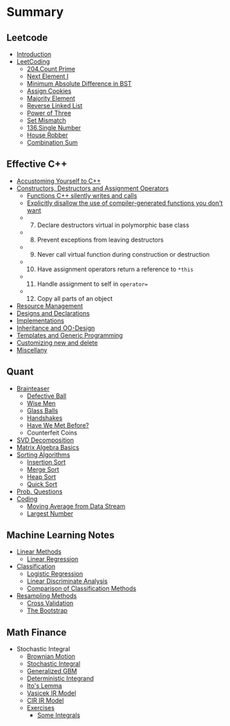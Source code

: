 # Summary

## Leetcode

* [Introduction](README.md)
* [LeetCoding](chapter1.md)
  * [204.Count Prime](chapter1/count-prime.md)
  * [Next Element I](chapter1/next-element-i.md)
  * [Minimum Absolute Difference in BST](chapter1/minimum-absolute-difference-in-bst.md)
  * [Assign Cookies](chapter1/assign-cookies.md)
  * [Majority Element](chapter1/majority-element.md)
  * [Reverse Linked List](chapter1/reverse-linked-list.md)
  * [Power of Three](chapter1/power-of-three.md)
  * [Set Mismatch](chapter1/set-mismatch.md)
  * [136.Single Number](chapter1/single-number.md)
  * [House Robber](chapter1/house-robber.md)
  * [Combination Sum](chapter1/combination-sum.md)

## Effective C++

* [Accustoming Yourself to C++](effective-c++/accustoming-yourself-to-c++.md)
* [Constructors, Destructors and Assignment Operators](effective-c++/constructors-destructors-and-assignment-operators.md)
  * [Functions C++ silently writes and calls](effective-c++/constructors-destructors-and-assignment-operators/functions-c++-silently-writes-and-calls.md)
  * [Explicitly disallow the use of compiler-generated functions you don't want](effective-c++/constructors-destructors-and-assignment-operators/explicitly-disallow-the-use-of-compiler-generated-functions-you-dont-want.md)
  * 7. Declare destructors virtual in polymorphic base class
  * 8. Prevent exceptions from leaving destructors
  * 9. Never call virtual function during construction or destruction
  * 10. Have assignment operators return a reference to `*this`
  * 11. Handle assignment to self in `operator=`
  * 12. Copy all parts of an object
* [Resource Management](effective-c++/resource-management.md)
* [Designs and Declarations](effective-c++/designs-and-declarations.md)
* [Implementations](effective-c++/implementations.md)
* [Inheritance and OO-Design](effective-c++/inheritance-and-oo-design.md)
* [Templates and Generic Programming](effective-c++/templates-and-generic-programming.md)
* [Customizing  new and delete](effective-c++/customizing-new-and-delete.md)
* [Miscellany](effective-c++/miscellany.md)

## Quant

* [Brainteaser](chapter2/brainteaser.md)
  * [Defective Ball](chapter2/brainteaser/defective-ball.md)
  * [Wise Men](chapter2/brainteaser/wise-men.md)
  * [Glass Balls](chapter2/brainteaser/glass-balls.md)
  * [Handshakes](chapter2/brainteaser/handshakes.md)
  * [Have We Met Before?](chapter2/brainteaser/have-we-met-before.md)
  * Counterfeit Coins
* [SVD Decomposition](chapter2/svd-decomposition.md)
* [Matrix Algebra Basics](chapter2/matrix-algebra-basics.md)
* [Sorting Algorithms ](chapter2/sorting.md)
  * [Insertion Sort](chapter2/sorting/insertion-sort.md)
  * [Merge Sort](chapter2/sorting/merge-sort.md)
  * [Heap Sort](chapter2/sorting/heap-sort.md)
  * [Quick Sort](chapter2/sorting/quick-sort.md)
* [Prob. Questions](chapter2/prob-questions.md)
* [Coding](chapter2/coding.md)
  * [Moving Average from Data Stream](chapter2/coding/moving-average-from-data-stream.md)
  * [Largest Number](chapter2/coding/largest-number.md)

## Machine Learning Notes

* [Linear Methods](chapter3/linear-methods.md)
  * [Linear Regression](chapter3/linear-methods/linear-regression.md)
* [Classification](chapter3/classification.md)
  * [Logistic Regression](chapter3/classification/logistic-regression.md)
  * [Linear Discriminate Analysis](chapter3/classification/linear-discriminate-analysis.md)
  * [Comparison of Classification Methods](chapter3/classification/comparison-of-classification-methods.md)
* [Resampling Methods](chapter3/resampling-methods.md)
  * [Cross Validation](chapter3/resampling-methods/cross-validation.md)
  * [The Bootstrap](chapter3/resampling-methods/the-bootstrap.md)

## Math Finance

* Stochastic Integral
  * [Brownian Motion](stochastic-calculus/brownian-motion.md)
  * [Stochastic Integral](stochastic-calculus/stochastic-integral.md)
  * [Generalized GBM](stochastic-calculus/generalized-geometric-bm.md)
  * [Deterministic Integrand](stochastic-calculus/deterministic-integrand.md)
  * [Ito's Lemma](stochastic-calculus/itos-lemma.md)
  * [Vasicek IR Model](stochastic-calculus/vasicek-and-cir-model.md)
  * [CIR IR Model](stochastic-calculus/cir-ir-model.md)
  * [Exercises](math-finance/exercises.md)
    * [Some Integrals](math-finance/exercises/some-integrals.md)



